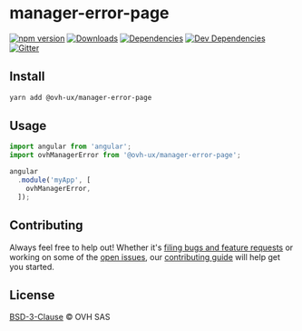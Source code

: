 # manager-error-page

[![npm version](https://badgen.net/npm/v/@ovh-ux/manager-error-page)](https://www.npmjs.com/package/@ovh-ux/manager-error-page) [![Downloads](https://badgen.net/npm/dt/@ovh-ux/manager-error-page)](https://npmjs.com/package/@ovh-ux/manager-error-page) [![Dependencies](https://badgen.net/david/dep/ovh-ux/manager/packages/manager/modules/error-page)](https://npmjs.com/package/@ovh-ux/manager-error-page?activeTab=dependencies) [![Dev Dependencies](https://badgen.net/david/dev/ovh-ux/manager/packages/manager/modules/error-page)](https://npmjs.com/package/@ovh-ux/manager-error-page?activeTab=dependencies) [![Gitter](https://badgen.net/badge/gitter/ovh-ux/blue?icon=gitter)](https://gitter.im/ovh/ux)

## Install

```sh
yarn add @ovh-ux/manager-error-page
```

## Usage

```js
import angular from 'angular';
import ovhManagerError from '@ovh-ux/manager-error-page';

angular
  .module('myApp', [
    ovhManagerError,
  ]);
```

## Contributing

Always feel free to help out! Whether it's [filing bugs and feature requests](https://github.com/ovh-ux/manager/issues/new) or working on some of the [open issues](https://github.com/ovh-ux/manager/issues), our [contributing guide](https://github.com/ovh-ux/manager/blob/master/CONTRIBUTING.md) will help get you started.

## License

[BSD-3-Clause](LICENSE) © OVH SAS
